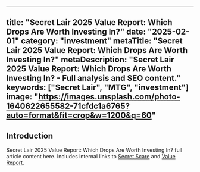 
---
title: "Secret Lair 2025 Value Report: Which Drops Are Worth Investing In?"
date: "2025-02-01"
category: "investment"
metaTitle: "Secret Lair 2025 Value Report: Which Drops Are Worth Investing In?"
metaDescription: "Secret Lair 2025 Value Report: Which Drops Are Worth Investing In? - Full analysis and SEO content."
keywords: ["Secret Lair", "MTG", "investment"]
image: "https://images.unsplash.com/photo-1640622655582-71cfdc1a6765?auto=format&fit=crop&w=1200&q=60"
---

<h2>Introduction</h2>
<p>Secret Lair 2025 Value Report: Which Drops Are Worth Investing In? full article content here. Includes internal links to <a href='/drops/secret-scare'>Secret Scare</a> and <a href='/investment/secret-lair-2025-value-report'>Value Report</a>.</p>
